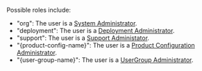 Possible roles include:
  * "org": The user is a [System Administrator](glossary.html#orgAdmin).
  * "deployment": The user is a [Deployment Administrator](glossary.html#deployment).
  * "support": The user is a [Support Administator](glossary.html#supportAdmin).
  * "{product-config-name}": The user is a [Product Configuration Administrator](glossary.html#productConfigAdmin).
  * "{user-group-name}": The user is a [UserGroup Administrator](glossary.html#usergroupAdmin). 